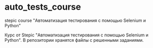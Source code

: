 # auto_tests_course
stepic course "Автоматизация тестирования с помощью Selenium и Python"

Курс от Stepic "Автоматизация тестирования с помощью Selenium и Python". В репозитории хранятся файлы с решенными заданиями.
